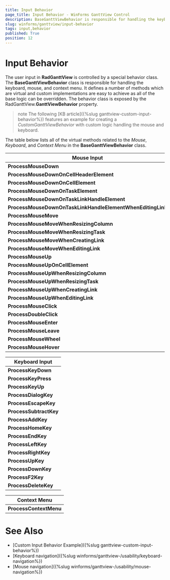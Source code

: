 ```yaml
---
title: Input Behavior
page_title: Input Behavior - WinForms GanttView Control
description: BaseGanttViewBehavior is responsible for handling the keyboard, mouse, and context menu. 
slug: winforms/ganttview/input-behavior
tags: input,behavior
published: True
position: 12
---
```


# Input Behavior
 
The user input in **RadGanttView** is controlled by a special behavior class. The **BaseGanttViewBehavior** class is responsible for handling the keyboard, mouse, and context menu. It defines a number of methods which are virtual and custom implementations are easy to achieve as all of the base logic can be overridden. The behavior class is exposed by the RadGanttView.**GanttViewBehavior** property.

>note The following [KB article]({%slug ganttview-custom-input-behavior%}) features an example for creating a *CustomGanttViewBehavior* with custom logic handling the mouse and keyboard.

The table below lists all of the virtual methods related to the *Mouse*, *Keyboard*, and *Context Menu* in the **BaseGanttViewBehavior** class.

|Mouse Input|
|---|
|**ProcessMouseDown**|
|**ProcessMouseDownOnCellHeaderElement**|
|**ProcessMouseDownOnCellElement**|
|**ProcessMouseDownOnTaskElement**|
|**ProcessMouseDownOnTaskLinkHandleElement**|
|**ProcessMouseDownOnTaskLinkHandleElementWhenEditingLink**|
|**ProcessMouseMove**|
|**ProcessMouseMoveWhenResizingColumn**|
|**ProcessMouseMoveWhenResizingTask**|
|**ProcessMouseMoveWhenCreatingLink**|
|**ProcessMouseMoveWhenEditingLink**|
|**ProcessMouseUp**|
|**ProcessMouseUpOnCellElement**|
|**ProcessMouseUpWhenResizingColumn**|
|**ProcessMouseUpWhenResizingTask**|
|**ProcessMouseUpWhenCreatingLink**|
|**ProcessMouseUpWhenEditingLink**|
|**ProcessMouseClick**|
|**ProcessDoubleClick**|
|**ProcessMouseEnter**|
|**ProcessMouseLeave**|
|**ProcessMouseWheel**|
|**ProcessMouseHover**|

|Keyboard Input|
|---|
|**ProcessKeyDown**|
|**ProcessKeyPress**|
|**ProcessKeyUp**|
|**ProcessDialogKey**|
|**ProcessEscapeKey**|
|**ProcessSubtractKey**|
|**ProcessAddKey**|
|**ProcessHomeKey**|
|**ProcessEndKey**|
|**ProcessLeftKey**|
|**ProcessRightKey**|
|**ProcessUpKey**|
|**ProcessDownKey**|
|**ProcessF2Key**|
|**ProcessDeleteKey**|

|Context Menu|
|---|
|**ProcessContextMenu**|

# See Also

* [Custom Input Behavior Example]({%slug ganttview-custom-input-behavior%})
* [Keyboard navigation]({%slug winforms/ganttview-/usability/keyboard-navigation%})
* [Mouse navigation]({%slug winforms/ganttview-/usability/mouse-navigation%})
